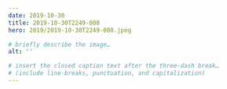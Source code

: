 ```yaml
---
date: 2019-10-30
title: 2019-10-30T2249-000
hero: 2019/2019-10-30T2249-000.jpeg

# briefly describe the image…
alt: ''

# insert the closed caption text after the three-dash break…
# (include line-breaks, punctuation, and capitalization)
---
```

